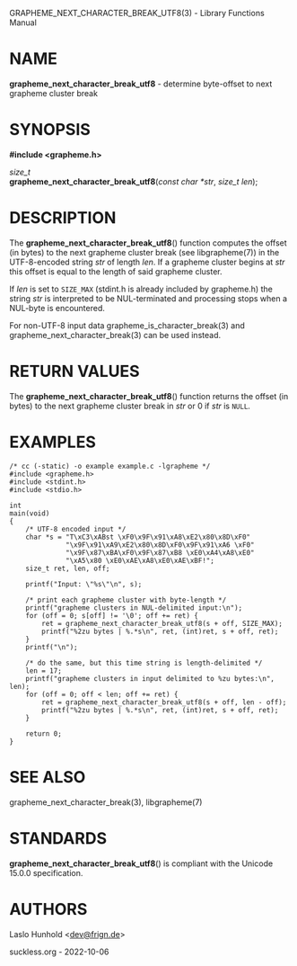 GRAPHEME\_NEXT\_CHARACTER\_BREAK\_UTF8(3) - Library Functions Manual

# NAME

**grapheme\_next\_character\_break\_utf8** - determine byte-offset to next grapheme cluster break

# SYNOPSIS

**#include &lt;grapheme.h>**

*size\_t*  
**grapheme\_next\_character\_break\_utf8**(*const char \*str*, *size\_t len*);

# DESCRIPTION

The
**grapheme\_next\_character\_break\_utf8**()
function computes the offset (in bytes) to the next grapheme cluster
break (see
libgrapheme(7))
in the UTF-8-encoded string
*str*
of length
*len*.
If a grapheme cluster begins at
*str*
this offset is equal to the length of said grapheme cluster.

If
*len*
is set to
`SIZE_MAX`
(stdint.h is already included by grapheme.h) the string
*str*
is interpreted to be NUL-terminated and processing stops when
a NUL-byte is encountered.

For non-UTF-8 input
data
grapheme\_is\_character\_break(3) and
grapheme\_next\_character\_break(3)
can be used instead.

# RETURN VALUES

The
**grapheme\_next\_character\_break\_utf8**()
function returns the offset (in bytes) to the next grapheme cluster
break in
*str*
or 0 if
*str*
is
`NULL`.

# EXAMPLES

	/* cc (-static) -o example example.c -lgrapheme */
	#include <grapheme.h>
	#include <stdint.h>
	#include <stdio.h>
	
	int
	main(void)
	{
		/* UTF-8 encoded input */
		char *s = "T\xC3\xABst \xF0\x9F\x91\xA8\xE2\x80\x8D\xF0"
		          "\x9F\x91\xA9\xE2\x80\x8D\xF0\x9F\x91\xA6 \xF0"
		          "\x9F\x87\xBA\xF0\x9F\x87\xB8 \xE0\xA4\xA8\xE0"
		          "\xA5\x80 \xE0\xAE\xA8\xE0\xAE\xBF!";
		size_t ret, len, off;
	
		printf("Input: \"%s\"\n", s);
	
		/* print each grapheme cluster with byte-length */
		printf("grapheme clusters in NUL-delimited input:\n");
		for (off = 0; s[off] != '\0'; off += ret) {
			ret = grapheme_next_character_break_utf8(s + off, SIZE_MAX);
			printf("%2zu bytes | %.*s\n", ret, (int)ret, s + off, ret);
		}
		printf("\n");
	
		/* do the same, but this time string is length-delimited */
		len = 17;
		printf("grapheme clusters in input delimited to %zu bytes:\n", len);
		for (off = 0; off < len; off += ret) {
			ret = grapheme_next_character_break_utf8(s + off, len - off);
			printf("%2zu bytes | %.*s\n", ret, (int)ret, s + off, ret);
		}
	
		return 0;
	}

# SEE ALSO

grapheme\_next\_character\_break(3),
libgrapheme(7)

# STANDARDS

**grapheme\_next\_character\_break\_utf8**()
is compliant with the Unicode 15.0.0 specification.

# AUTHORS

Laslo Hunhold &lt;[dev@frign.de](mailto:dev@frign.de)&gt;

suckless.org - 2022-10-06

